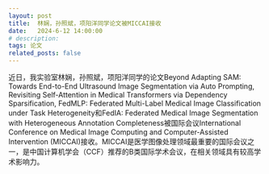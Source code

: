 ```yaml
---
layout: post
title:  林娴，孙照斌，项阳洋同学论文被MICCAI接收
date:   2024-6-12 14:00:00
# description:
tags: 论文
related_posts: false
---
```


近日，我实验室林娴，孙照斌，项阳洋同学的论文Beyond Adapting SAM: Towards End-to-End Ultrasound Image Segmentation via Auto Prompting, Revisiting Self-Attention in Medical Transformers via Dependency Sparsification, FedMLP: Federated Multi-Label Medical Image Classification under Task Heterogeneity和FedIA: Federated Medical Image Segmentation with Heterogeneous Annotation Completeness被国际会议International Conference on Medical Image Computing and Computer-Assisted Intervention (MICCAI)接收。MICCAI是医学图像处理领域最重要的国际会议之一，是中国计算机学会（CCF）推荐的B类国际学术会议，在相关领域具有较高学术影响力。